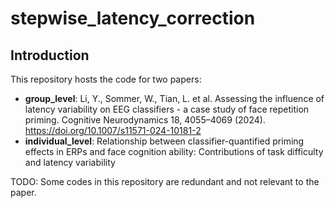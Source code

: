 # stepwise_latency_correction

## Introduction
This repository hosts the code for two papers:
- **group_level**: Li, Y., Sommer, W., Tian, L. et al. Assessing the influence of latency variability on EEG classifiers - a case study of face repetition priming. Cognitive Neurodynamics 18, 4055–4069 (2024). https://doi.org/10.1007/s11571-024-10181-2   
- **individual_level**: Relationship between classifier-quantified priming effects in ERPs and face cognition ability: Contributions of task difficulty and latency variability  

TODO: Some codes in this repository are redundant and not relevant to the paper.


